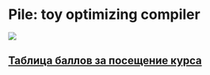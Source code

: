 # Pile: toy optimizing compiler

![](http://whatcom.wsu.edu/ag/compost/fundamentals/images/compost_pile.gif)

## [Таблица баллов за посещение курса](https://docs.google.com/spreadsheets/d/14uZ_s1XpKt8FU-2dekrb9LBQeggHc1HcXYyo2zh6Uao/edit?usp=sharing)
